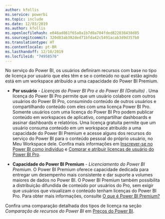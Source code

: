 ```yaml
---
author: kfollis
ms.service: powerbi
ms.topic: include
ms.date: 12/03/2019
ms.author: kfollis
ms.openlocfilehash: e046ad861f65a0a1b7d0a704fded822038438d85
ms.sourcegitcommit: 320d83ab392ded71bfda42c5491acab3d9d357b0
ms.translationtype: HT
ms.contentlocale: pt-BR
ms.lasthandoff: 12/10/2019
ms.locfileid: "74958576"
---
```

No serviço do Power BI, os usuários definiram recursos com base no tipo de licença por usuário que eles têm e se o conteúdo no qual estão agindo está em um workspace atribuído a uma capacidade do Power BI Premium.

* **Por usuário** - *Licenças do Power BI Pro e do Power BI (Gratuito)* . Uma licença do Power BI Pro permite que um usuário colabore com outros usuários do Power BI Pro, consumindo conteúdo de outros usuários e compartilhando conteúdo com eles com uma licença Power BI Pro. Somente usuários com uma licença do Power BI Pro podem publicar conteúdo em workspaces de aplicativo, compartilhar dashboards e assinar dashboards e relatórios. Uma licença gratuita permite que um usuário consuma conteúdo em um workspace atribuído a uma capacidade do Power BI Premium e acesse alguns dos recursos do serviço do Power BI para o conteúdo pessoal do próprio usuário, no Meu Workspace dele. Confira mais informações em [Inscrever-se no Power BI como indivíduo](../service-self-service-signup-for-power-bi.md) e [Comprar e atribuir licenças de usuário do Power BI Pro](../service-admin-purchasing-power-bi-pro.md).

* **Capacidade do Power BI Premium** - *Licenciamento do Power BI Premium*. O Power BI Premium oferece capacidade dedicada para entregar um desempenho mais consistente e dar suporte a volumes maiores de dados no Power BI. O Power BI Premium também possibilita a distribuição difundida de conteúdo por usuários do Pro, sem exigir que usuários que visualizam o conteúdo tenham licenças do Power BI Pro. Para obter mais informações, consulte [O que é Power BI Premium?](../service-premium-what-is.md)

Confira uma comparação detalhada dos tipos de licença na seção _Comparação de recursos do Power BI_ em [Preços do Power BI](https://powerbi.microsoft.com/pricing/).
